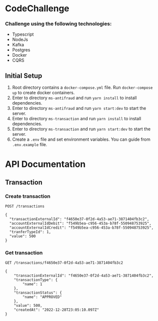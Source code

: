 # CodeChallenge
### Challenge using the following technologies:
- Typescript
- NodeJs
- Kafka
- Postgres
- Docker
- CQRS

## Initial Setup

1. Root directory contains a `docker-compose.yml` file. Run `docker-compose up` to create docker containers.
2. Enter to directory `ms-antifraud` and run `yarn install` to install dependencies.
3. Enter to directory `ms-antifraud` and run `yarn start:dev` to start the server.
4. Enter to directory `ms-transaction` and run `yarn install` to install dependencies.
5. Enter to directory `ms-transaction` and run `yarn start:dev` to start the server.
6. Create a `.env` file and set environment variables. You can guide from `.env.example` file.

# API Documentation

## Transaction

### Create transaction
```
POST /transactions
```
```
{
  "transactionExternalId": "f4650e37-0f2d-4a53-ae71-3871404fb3c2",
  "accountExternalIdDebit": "f549b5ea-c956-453a-b78f-550948753925",
  "accountExternalIdCredit": "f549b5ea-c956-453a-b78f-550948753925",
  "tranferTypeId": 1,
  "value": 500
}
```


### Get transaction
```
GET /transactions/f4650e37-0f2d-4a53-ae71-3871404fb3c2
```
```
{
    "transactionExternalId": "f4650e37-0f2d-4a53-ae71-3871404fb3c2",
    "transactionType": {
        "name": 1
    },
    "transactionStatus": {
        "name": "APPROVED"
    },
    "value": 500,
    "createdAt": "2022-12-28T23:05:10.097Z"
}
```

